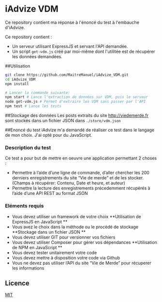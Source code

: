 # iAdvize VDM

Ce repository contient ma réponse à l'énoncé du test à l'embauche d'iAdvize.

Ce repository contient :
- Un serveur utilisant ExpressJS et servant l'API demandée.
- Un script ```get-vdm.js``` créé par moi-même dont l'utilitée est de récupérer les données demandées.

##Utilisation
```bash
git clone https://github.com/MaitreManuel/iAdvize_VDM.git
cd iAdvize_VDM
npm install

# Lancer la commande suivante:
npm start # Lance l'extraction de données sur VDM, puis le serveur
node get-vdm.js # Permet d'extraire les VDM sans passer par l'API
npm test # Lance les tests
```

##Stockage des données
Les posts extraits du site http://viedemerde.fr sont stockés dans un fichier JSON dans ```./store/vdm.json```

##Enoncé du test
iAdvize m'a demandé de réaliser ce test dans le langage de mon choix.
J'ai opté pour du JavaScript.

### Description du test
Ce test a pour but de mettre en oeuvre une application permettant 2 choses :
* Permettre à l’aide d’une ligne de commande, d’aller chercher les 200 derniers enregistrements du site “Vie de merde” et de les stocker. (Champs à récupérer: Contenu, Date et heure, et auteur)
* Permettre la lecture des enregistrements précedemment récupérés à l’aide d’une API REST au format JSON

### Eléments requis
* Vous devez utiliser un framework de votre choix **Utilisation de ExpressJS en JavaScript **
* Vous avez le choix dans la méthode ou le procédé de stockage **Stockage dans un fichier JSON **
* Vous devez utiliser GIT pour versionner vos fichiers
* Vous devez utiliser Composer pour gérer vos dépendances **Utilisation de NPM en JavaScript **
* Vous devez tester unitairement votre code
* Vous devez mettre à disposition votre code via Github
* Vous ne devez pas utiliser l’API du site “Vie de Merde” pour récuperer les informations

## Licence

<a href="https://choosealicense.com/licenses/mit/#" target="_blank">MIT</a>
